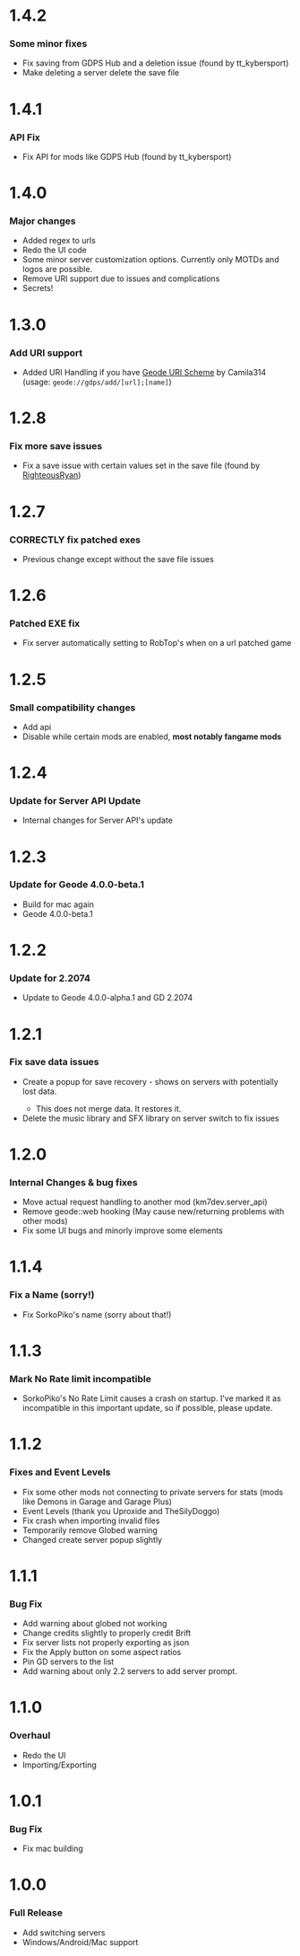 # 1.4.2
### Some minor fixes
- <cy>Fix saving from GDPS Hub and a deletion issue (found by tt_kybersport)</c>
- <cy>Make deleting a server delete the save file</c>
# 1.4.1
### API Fix
- <cy>Fix API for mods like GDPS Hub (found by tt_kybersport)</c>
# 1.4.0
### Major changes
- <cg>Added regex to urls</c>
- <cy>Redo the UI code</c>
- <cg>Some minor server customization options. Currently only MOTDs and logos are possible.</c>
- <cr>Remove URI support due to issues and complications</c>
- <cb>Secrets!</c>

# 1.3.0
### Add URI support
- <cg>Added URI Handling if you have [Geode URI Scheme](mod:camila314.geode-uri) by Camila314 (usage: `geode://gdps/add/[url];[name]`)</c>

# 1.2.8
### Fix more save issues
- <cy>Fix a save issue with certain values set in the save file (found by [RighteousRyan](https://github.com/RighteousRyan1))</c>

# 1.2.7
### CORRECTLY fix patched exes
- <cy>Previous change except without the save file issues</c>

# 1.2.6
### Patched EXE fix
- <cy>Fix server automatically setting to RobTop's when on a url patched game</c>

# 1.2.5
### Small compatibility changes
- <cg>Add api</c>
- <cg>Disable while certain mods are enabled, **most notably fangame mods**</c>

# 1.2.4
### Update for Server API Update
- <cy>Internal changes for Server API's update</c>

# 1.2.3
### Update for Geode 4.0.0-beta.1
- <cy>Build for mac again</c>
- <cy>Geode 4.0.0-beta.1</c>

# 1.2.2
### Update for 2.2074
- <cy>Update to Geode 4.0.0-alpha.1 and GD 2.2074</c>

# 1.2.1
### Fix save data issues
- <cg>Create a popup for save recovery - shows on servers with potentially lost data.</c>
  - <cy>This does not merge data. It restores it.</c>
- <cy>Delete the music library and SFX library on server switch to fix issues</c>

# 1.2.0
### Internal Changes & bug fixes
- <cy>Move actual request handling to another mod (km7dev.server_api)</c>
- <cr>Remove geode::web hooking (May cause new/returning problems with other mods)</c>
- <cy>Fix some UI bugs and minorly improve some elements</c>

# 1.1.4
### Fix a Name (sorry!)
- <cy>Fix SorkoPiko's name (sorry about that!)</c>

# 1.1.3
### Mark No Rate limit incompatible
- <cy>SorkoPiko's No Rate Limit causes a crash on startup. I've marked it as incompatible in this important update, so if possible, please update.</c>

# 1.1.2
### Fixes and Event Levels
- <cy>Fix some other mods not connecting to private servers for stats (mods like Demons in Garage and Garage Plus)</c>
- <cg>Event Levels (thank you Uproxide and TheSilyDoggo)</c>
- <cy>Fix crash when importing invalid files</c>
- <cr>Temporarily remove Globed warning</c>
- <cy>Changed create server popup slightly</c>

# 1.1.1
### Bug Fix
- <cg>Add warning about globed not working</c>
- <cy>Change credits slightly to properly credit Brift</c>
- <cy>Fix server lists not properly exporting as json</c>
- <cy>Fix the Apply button on some aspect ratios</c>
- <cg>Pin GD servers to the list</c>
- <cg>Add warning about only 2.2 servers to add server prompt.</c>

# 1.1.0
### Overhaul
- <cy>Redo the UI</c>
- <cg>Importing/Exporting</c>

# 1.0.1
### Bug Fix
- <cy>Fix mac building</c>

# 1.0.0
### Full Release
- <cg>Add switching servers</c>
- <cg>Windows/Android/Mac support</c>